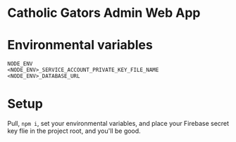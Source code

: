 # Catholic Gators Admin Web App

# Environmental variables
```
NODE_ENV
<NODE_ENV>_SERVICE_ACCOUNT_PRIVATE_KEY_FILE_NAME
<NODE_ENV>_DATABASE_URL
```

# Setup
Pull, `npm i`, set your environmental variables, and place your Firebase secret key flie in the project root, and you'll be good.
